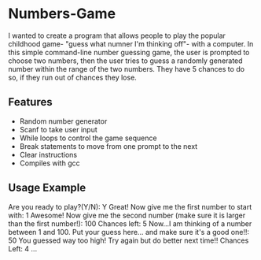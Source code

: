 # Numbers-Game
I wanted to create a program that allows people to play the popular childhood game- "guess what numner I'm thinking off"- with a computer. In this simple command-line number guessing game, the user is prompted to choose two numbers, then the user tries to guess a randomly generated number within the range of the two numbers. They have 5 chances to do so, if they run out of chances they lose. 

## Features
- Random number generator
- Scanf to take user input
- While loops to control the game sequence
- Break statements to move from one prompt to the next
- Clear instructions
- Compiles with gcc

## Usage Example 
Are you ready to play?(Y/N): Y
Great! Now give me the first number to start with: 1
Awesome! Now give me the second number (make sure it is larger than the first number!): 100
Chances left: 5
Now...I am thinking of a number between 1 and 100.
Put your guess here... and make sure it's a good one!!: 50
You guessed way too high! Try again but do better next time!!
Chances Left: 4
...
